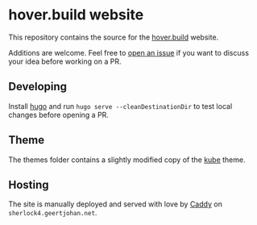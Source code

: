 # hover.build website

This repository contains the source for the [hover.build](https://hover.build) website.

Additions are welcome. Feel free to [open an issue](https://github.com/go-flutter-desktop/go-flutter/issues/new) if you want to discuss your idea before working on a PR.

## Developing

Install [hugo](https://gohugo.io/) and run `hugo serve --cleanDestinationDir` to test local changes before opening a PR.

## Theme

The themes folder contains a slightly modified copy of the [kube](https://themes.gohugo.io/kube/) theme.

## Hosting

The site is manually deployed and served with love by [Caddy](https://caddyserver.com/) on `sherlock4.geertjohan.net`.
